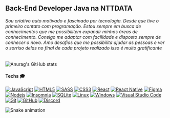 
## Back-End Developer Java na NTTDATA


*Sou criativo auto motivado e fascinado por tecnologia. Desde que tive o primeiro contato com programação. Estou sempre em busca de conhecimentos que me possibilitem expandir minhas áreas de conhecimento. Consigo me adaptar com facilidade e disposto sempre de conhecer o novo. Amo desafios que me possibilita ajudar as pessoas e ver o sorriso delas no final de cada projeto realizado isso é muito gratificante*
<br/><br/><br/>
![Anurag's GitHub stats](https://github-readme-stats.vercel.app/api?username=guirodg&true&theme=dark&hide=contribs,prs)




#### Techs :mortar_board:
[![JavaScript](https://img.shields.io/badge/-JavaScript-black?style=flat-square&logo=javascript&link=https://github.com/guizinhord)](https://github.com/guizinhord)
[![HTML5](https://img.shields.io/badge/-HTML5-E34F26?style=flat-square&logo=html5&logoColor=white&link=https://github.com/guizinhord)](https://github.com/guizinhord)
[![SASS](https://img.shields.io/badge/-SASS-ed9ac2?style=flat-square&logo=sass)](https://github.com/guizinhord)
[![CSS3](https://img.shields.io/badge/-CSS3-1572B6?style=flat-square&logo=css3&link=https://github.com/guizinhord)](https://github.com/guizinhord)
[![React](https://img.shields.io/badge/-React-black?style=flat-square&logo=react&link=https://github.com/guizinhord)](https://github.com/guizinhord)
[![React Native](https://img.shields.io/badge/-ReactNative-black?style=flat-square&logo=react)](https://github.com/guizinhord)
[![Figma](https://img.shields.io/badge/-Figma-ffbaba?style=flat-square&logo=figma)](https://github.com/guizinhord)
[![Nodejs](https://img.shields.io/badge/-Nodejs-black?style=flat-square&logo=Node.js&link=https://github.com/guizinhord)](https://github.com/guizinhord)
[![Insomnia](https://img.shields.io/badge/-Insomnia-5849BE?style=flat-square&logo=Insomnia&link=https://github.com/guizinhord)](https://github.com/guizinhord)
[![SQLite](https://img.shields.io/badge/-SQLite-003B57?style=flat-square&logo=sqlite&link=https://github.com/guizinhord)](https://github.com/guizinhord)
[![Linux](https://img.shields.io/badge/-Linux-333333?style=flat-square&logo=Linux&link=https://github.com/guizinhord)](https://github.com/guizinhord)
[![Windows](https://img.shields.io/badge/-Windows-0078D6?style=flat-square&logo=Windows&link=https://github.com/guizinhord)](https://github.com/guizinhord)
[![Visual Studio Code](https://img.shields.io/badge/-Visual%20Studio%20Code-007ACC?style=flat-square&logo=VisualStudioCode&link=https://github.com/guizinhord)](https://github.com/guizinhord)
[![Git](https://img.shields.io/badge/-Git-black?style=flat-square&logo=git&link=https://github.com/guizinhord)](https://github.com/guizinhord)
[![GitHub](https://img.shields.io/badge/-GitHub-181717?style=flat-square&logo=github&link=https://github.com/guizinhord/)](https://github.com/guizinhord)
[![Discord](https://img.shields.io/badge/-Discord-000000?style=flat-square&logo=Discord&link=https://github.com/guizinhord)](https://github.com/guizinhord)
<!--


Here are some ideas to get you started:

- 🔭 I’m currently working on ...
- 🌱 I’m currently learning ...
- 👯 I’m looking to collaborate on ...
- 🤔 I’m looking for help with ...
- 💬 Ask me about ...
- 📫 How to reach me: ...
- 😄 Pronouns: ...
- ⚡ Fun fact: ...
-->
  ![Snake animation](https://github.com/Evandro-Alves-Dev/Evandro-Alves-Dev/blob/output/github-contribution-grid-snake.svg)
